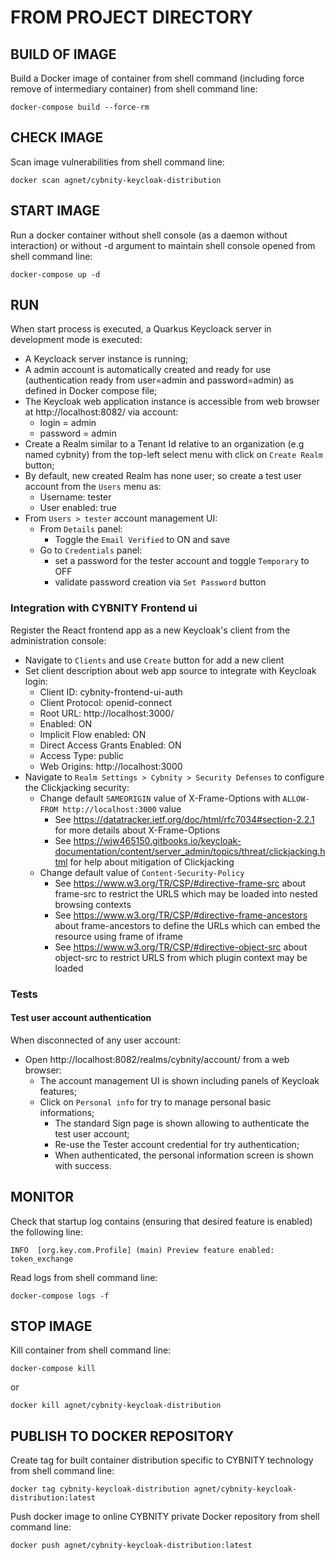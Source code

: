 # FROM PROJECT DIRECTORY

## BUILD OF IMAGE
Build a Docker image of container from shell command (including force remove of intermediary container) from shell command line:

  ```shell
  docker-compose build --force-rm
  ```

## CHECK IMAGE
Scan image vulnerabilities from shell command line:

  ```shell
  docker scan agnet/cybnity-keycloak-distribution
  ```

## START IMAGE
Run a docker container without shell console (as a daemon without interaction) or without -d argument to maintain shell console opened from shell command line:

  ```shell
  docker-compose up -d
  ```

## RUN
When start process is executed, a Quarkus Keycloack server in development mode is executed:
  - A Keycloack server instance is running;
  - A admin account is automatically created and ready for use (authentication ready from user=admin and password=admin) as defined in Docker compose file;
  - The Keycloak web application instance is accessible from web browser at http://localhost:8082/ via account:
    - login = admin
    - password = admin
  - Create a Realm similar to a Tenant Id relative to an organization (e.g named cybnity) from the top-left select menu with click on `Create Realm` button;
  - By default, new created Realm has none user; so create a test user account from the `Users` menu as:
    - Username: tester
    - User enabled: true
  - From `Users > tester` account management UI:
    - From `Details` panel:
      - Toggle the `Email Verified` to ON and save
    - Go to `Credentials` panel:
      - set a password for the tester account and toggle `Temporary` to OFF
      - validate password creation via `Set Password` button

### Integration with CYBNITY Frontend ui
Register the React frontend app as a new Keycloak's client from the administration console:
  - Navigate to `Clients` and use `Create` button for add a new client
  - Set client description about web app source to integrate with Keycloak login:
    - Client ID: cybnity-frontend-ui-auth
    - Client Protocol: openid-connect
    - Root URL: http://localhost:3000/
    - Enabled: ON
    - Implicit Flow enabled: ON
    - Direct Access Grants Enabled: ON
    - Access Type: public
    - Web Origins: http://localhost:3000
  - Navigate to `Realm Settings > Cybnity > Security Defenses` to configure the Clickjacking security:
    - Change default `SAMEORIGIN` value of X-Frame-Options with `ALLOW-FROM http://localhost:3000` value
      - See https://datatracker.ietf.org/doc/html/rfc7034#section-2.2.1 for more details about X-Frame-Options
      - See https://wjw465150.gitbooks.io/keycloak-documentation/content/server_admin/topics/threat/clickjacking.html for help about mitigation of Clickjacking
    - Change default value of `Content-Security-Policy`
      - See https://www.w3.org/TR/CSP/#directive-frame-src about frame-src to restrict the URLS which may be loaded into nested browsing contexts
      - See https://www.w3.org/TR/CSP/#directive-frame-ancestors about frame-ancestors to define the URLs which can embed the resource using frame of iframe
      - See https://www.w3.org/TR/CSP/#directive-object-src about object-src to restrict URLS from which plugin context may be loaded

### Tests
#### Test user account authentication
When disconnected of any user account:
  - Open http://localhost:8082/realms/cybnity/account/ from a web browser:
    - The account management UI is shown including panels of Keycloak features;
    - Click on `Personal info` for try to manage personal basic informations;
      - The standard Sign page is shown allowing to authenticate the test user account;
      - Re-use the Tester account credential for try authentication;
      - When authenticated, the personal information screen is shown with success.

## MONITOR
Check that startup log contains (ensuring that desired feature is enabled) the following line:

  ```shell
  INFO  [org.key.com.Profile] (main) Preview feature enabled: token_exchange
  ```

Read logs from shell command line:

  ```shell
  docker-compose logs -f
  ```

## STOP IMAGE
Kill container from shell command line:

  ```shell
  docker-compose kill
  ```

or

  ```shell
  docker kill agnet/cybnity-keycloak-distribution
  ```

## PUBLISH TO DOCKER REPOSITORY
Create tag for built container distribution specific to CYBNITY technology from shell command line:

  ```shell
  docker tag cybnity-keycloak-distribution agnet/cybnity-keycloak-distribution:latest
  ```

Push docker image to online CYBNITY private Docker repository from shell command line:

  ```shell
  docker push agnet/cybnity-keycloak-distribution:latest
  ```
